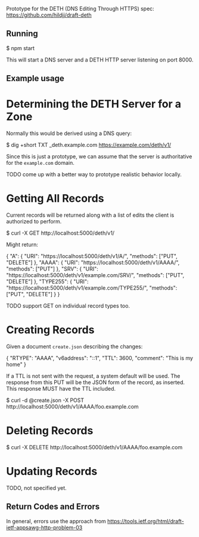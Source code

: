 Prototype for the DETH (DNS Editing Through HTTPS) spec:
https://github.com/hildjj/draft-deth

## Running

  $ npm start

This will start a DNS server and a DETH HTTP server listening on port 8000.

## Example usage

# Determining the DETH Server for a Zone

Normally this would be derived using a DNS query:

  $ dig +short TXT \_deth.example.com
  https://example.com/deth/v1/

Since this is just a prototype, we can assume that the server is authoritative
for the `example.com` domain.

TODO come up with a better way to prototype realistic behavior locally.

# Getting All Records

Current records will be returned along with a list of edits the client
is authorized to perform.

  $ curl -X GET http://localhost:5000/deth/v1/

Might return:

  {
    "A": {
      "URI": "https://localhost:5000/deth/v1/A/",
      "methods": ["PUT", "DELETE"]
    },
    "AAAA": {
      "URI": "https://localhost:5000/deth/v1/AAAA/",
      "methods": ["PUT"]
    },
    "SRV": {
      "URI": "https://localhost:5000/deth/v1/example.com/SRV/",
      "methods": ["PUT", "DELETE"]
    },
    "TYPE255": {
      "URI": "https://localhost:5000/deth/v1/example.com/TYPE255/",
      "methods": ["PUT", "DELETE"]
    }
  }

TODO support GET on individual record types too.

# Creating Records

Given a document `create.json` describing the changes:

  {
    "RTYPE": "AAAA",
    "v6address": "::1",
    "TTL": 3600,
    "comment": "This is my home"
  }

If a TTL is not sent with the request, a system default will be used. The response from this PUT will be the JSON form of the record, as inserted. This response MUST have the TTL included.

  $ curl -d @create.json -X POST http://localhost:5000/deth/v1/AAAA/foo.example.com

# Deleting Records

  $ curl -X DELETE http://localhost:5000/deth/v1/AAAA/foo.example.com

# Updating Records

TODO, not specified yet.

## Return Codes and Errors

In general, errors use the approach from https://tools.ietf.org/html/draft-ietf-appsawg-http-problem-03
